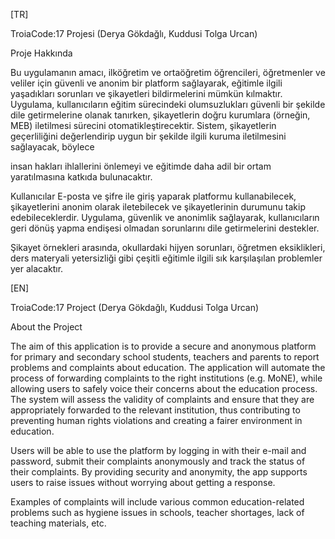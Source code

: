 [TR]

TroiaCode:17 Projesi (Derya Gökdağlı, Kuddusi Tolga Urcan)

Proje Hakkında

Bu uygulamanın amacı, ilköğretim ve ortaöğretim öğrencileri, öğretmenler ve veliler için güvenli ve anonim bir platform sağlayarak, eğitimle ilgili yaşadıkları sorunları ve şikayetleri bildirmelerini mümkün kılmaktır. Uygulama, kullanıcıların eğitim sürecindeki olumsuzlukları güvenli bir şekilde dile getirmelerine olanak tanırken, şikayetlerin doğru kurumlara (örneğin, MEB) iletilmesi sürecini otomatikleştirecektir. Sistem, şikayetlerin geçerliliğini değerlendirip uygun bir şekilde ilgili kuruma iletilmesini sağlayacak, böylece

insan hakları ihlallerini önlemeyi ve eğitimde daha adil bir ortam yaratılmasına katkıda bulunacaktır.

Kullanıcılar E-posta ve şifre ile giriş yaparak platformu kullanabilecek, şikayetlerini anonim olarak iletebilecek ve şikayetlerinin durumunu takip edebileceklerdir. Uygulama, güvenlik ve anonimlik sağlayarak, kullanıcıların geri dönüş yapma endişesi olmadan sorunlarını dile getirmelerini destekler.

Şikayet örnekleri arasında, okullardaki hijyen sorunları, öğretmen eksiklikleri, ders materyali yetersizliği gibi çeşitli eğitimle ilgili sık karşılaşılan problemler yer alacaktır.

[EN]

TroiaCode:17 Project (Derya Gökdağlı, Kuddusi Tolga Urcan)

About the Project

The aim of this application is to provide a secure and anonymous platform for primary and secondary school students, teachers and parents to report problems and complaints about education. The application will automate the process of forwarding complaints to the right institutions (e.g. MoNE), while allowing users to safely voice their concerns about the education process. The system will assess the validity of complaints and ensure that they are appropriately forwarded to the relevant institution, thus contributing to preventing human rights violations and creating a fairer environment in education.

Users will be able to use the platform by logging in with their e-mail and password, submit their complaints anonymously and track the status of their complaints. By providing security and anonymity, the app supports users to raise issues without worrying about getting a response.

Examples of complaints will include various common education-related problems such as hygiene issues in schools, teacher shortages, lack of teaching materials, etc.

